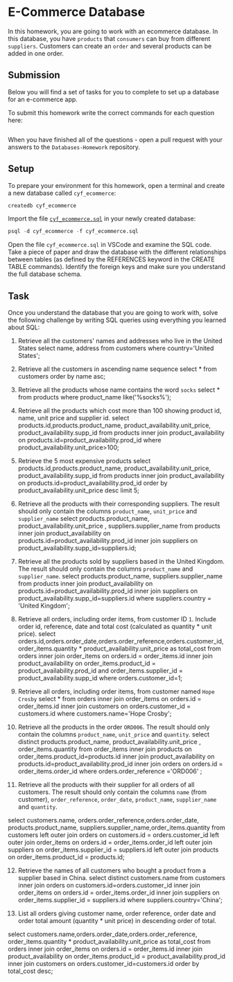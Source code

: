 # E-Commerce Database

In this homework, you are going to work with an ecommerce database. In this database, you have `products` that `consumers` can buy from different `suppliers`. Customers can create an `order` and several products can be added in one order.

## Submission

Below you will find a set of tasks for you to complete to set up a database for an e-commerce app.

To submit this homework write the correct commands for each question here:
```sql


```

When you have finished all of the questions - open a pull request with your answers to the `Databases-Homework` repository.

## Setup

To prepare your environment for this homework, open a terminal and create a new database called `cyf_ecommerce`:

```sql
createdb cyf_ecommerce
```

Import the file [`cyf_ecommerce.sql`](./cyf_ecommerce.sql) in your newly created database:

```sql
psql -d cyf_ecommerce -f cyf_ecommerce.sql
```

Open the file `cyf_ecommerce.sql` in VSCode and examine the SQL code. Take a piece of paper and draw the database with the different relationships between tables (as defined by the REFERENCES keyword in the CREATE TABLE commands). Identify the foreign keys and make sure you understand the full database schema.

## Task

Once you understand the database that you are going to work with, solve the following challenge by writing SQL queries using everything you learned about SQL:

1. Retrieve all the customers' names and addresses who live in the United States
select name, address from customers where country='United States';

2. Retrieve all the customers in ascending name sequence
select * from customers order by name asc;

3. Retrieve all the products whose name contains the word `socks`
select * from products where product_name like('%socks%');

4. Retrieve all the products which cost more than 100 showing product id, name, unit price and supplier id.
select products.id,products.product_name, product_availability.unit_price,  product_availability.supp_id from 
products inner join product_availability on products.id=product_availability.prod_id where product_availability.unit_price>100;

5. Retrieve the 5 most expensive products
select products.id,products.product_name, product_availability.unit_price,  product_availability.supp_id from 
products inner join product_availability on products.id=product_availability.prod_id order by product_availability.unit_price desc limit 5;

6. Retrieve all the products with their corresponding suppliers. The result should only contain the columns `product_name`, `unit_price` and `supplier_name`
select products.product_name, product_availability.unit_price , suppliers.supplier_name from products inner join product_availability on products.id=product_availability.prod_id  inner join
suppliers on product_availability.supp_id=suppliers.id;

7. Retrieve all the products sold by suppliers based in the United Kingdom. The result should only contain the columns `product_name` and `supplier_name`.
select products.product_name,  suppliers.supplier_name from products inner join product_availability on products.id=product_availability.prod_id  inner join
suppliers on product_availability.supp_id=suppliers.id where suppliers.country = 'United Kingdom';

8. Retrieve all orders, including order items, from customer ID `1`. Include order id, reference, date and total cost (calculated as quantity * unit price).
select orders.id,orders.order_date,orders.order_reference,orders.customer_id,  order_items.quantity * product_availability.unit_price as total_cost
from orders inner join order_items on orders.id = order_items.id inner join product_availability on order_items.product_id = product_availability.prod_id and order_items.supplier_id = product_availability.supp_id
where orders.customer_id=1; 

9. Retrieve all orders, including order items, from customer named `Hope Crosby`
select *
from orders inner join order_items on orders.id = order_items.id inner join customers on orders.customer_id = customers.id 
where customers.name='Hope Crosby'; 

10. Retrieve all the products in the order `ORD006`. The result should only contain the columns `product_name`, `unit_price` and `quantity`.
select distinct products.product_name, product_availability.unit_price , order_items.quantity from order_items inner join products on order_items.product_id=products.id  inner join
product_availability on products.id=product_availability.prod_id inner join orders on orders.id = order_items.order_id where orders.order_reference ='ORD006' ;


11. Retrieve all the products with their supplier for all orders of all customers. The result should only contain the columns `name` (from customer), `order_reference`, `order_date`, `product_name`, `supplier_name` and `quantity`.


select customers.name, orders.order_reference,orders.order_date, products.product_name, suppliers.supplier_name,order_items.quantity 
from customers left outer join orders on customers.id = orders.customer_id left outer join order_items on orders.id = order_items.order_id 
left outer join suppliers on order_items.supplier_id = suppliers.id left outer join products on order_items.product_id = products.id;

12. Retrieve the names of all customers who bought a product from a supplier based in China.
select distinct customers.name from customers inner join orders on customers.id=orders.customer_id inner join order_items on orders.id = order_items.order_id 
inner join suppliers on order_items.supplier_id = suppliers.id where suppliers.country='China';

13. List all orders giving customer name, order reference, order date and order total amount (quantity * unit price) in descending order of total.

select customers.name,orders.order_date,orders.order_reference, order_items.quantity * product_availability.unit_price as total_cost
from orders inner join order_items on orders.id = order_items.id inner join product_availability on order_items.product_id = product_availability.prod_id 
inner join customers on orders.customer_id=customers.id order by total_cost desc;
